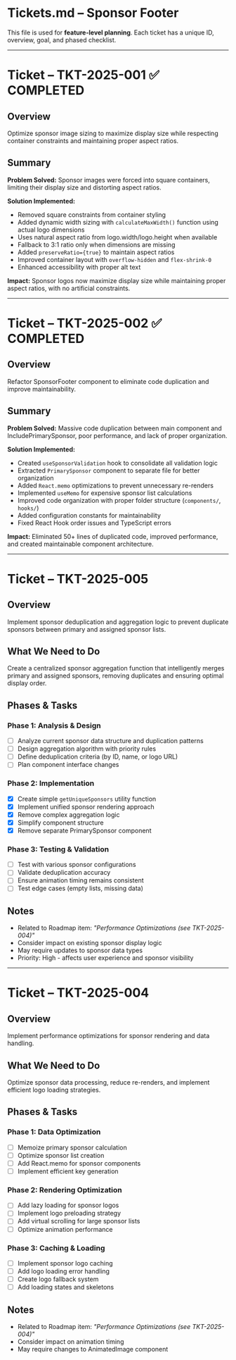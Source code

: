 # Tickets.md – Sponsor Footer

This file is used for **feature-level planning**. Each ticket has a unique ID, overview, goal, and phased checklist.

---

# Ticket – TKT-2025-001 ✅ COMPLETED

## Overview

Optimize sponsor image sizing to maximize display size while respecting container constraints and maintaining proper aspect ratios.

## Summary

**Problem Solved:** Sponsor images were forced into square containers, limiting their display size and distorting aspect ratios.

**Solution Implemented:**

- Removed square constraints from container styling
- Added dynamic width sizing with `calculateMaxWidth()` function using actual logo dimensions
- Uses natural aspect ratio from logo.width/logo.height when available
- Fallback to 3:1 ratio only when dimensions are missing
- Added `preserveRatio={true}` to maintain aspect ratios
- Improved container layout with `overflow-hidden` and `flex-shrink-0`
- Enhanced accessibility with proper alt text

**Impact:** Sponsor logos now maximize display size while maintaining proper aspect ratios, with no artificial constraints.

---

# Ticket – TKT-2025-002 ✅ COMPLETED

## Overview

Refactor SponsorFooter component to eliminate code duplication and improve maintainability.

## Summary

**Problem Solved:** Massive code duplication between main component and IncludePrimarySponsor, poor performance, and lack of proper organization.

**Solution Implemented:**

- Created `useSponsorValidation` hook to consolidate all validation logic
- Extracted `PrimarySponsor` component to separate file for better organization
- Added `React.memo` optimizations to prevent unnecessary re-renders
- Implemented `useMemo` for expensive sponsor list calculations
- Improved code organization with proper folder structure (`components/`, `hooks/`)
- Added configuration constants for maintainability
- Fixed React Hook order issues and TypeScript errors

**Impact:** Eliminated 50+ lines of duplicated code, improved performance, and created maintainable component architecture.

---

# Ticket – TKT-2025-005

## Overview

Implement sponsor deduplication and aggregation logic to prevent duplicate sponsors between primary and assigned sponsor lists.

## What We Need to Do

Create a centralized sponsor aggregation function that intelligently merges primary and assigned sponsors, removing duplicates and ensuring optimal display order.

## Phases & Tasks

### Phase 1: Analysis & Design

- [ ] Analyze current sponsor data structure and duplication patterns
- [ ] Design aggregation algorithm with priority rules
- [ ] Define deduplication criteria (by ID, name, or logo URL)
- [ ] Plan component interface changes

### Phase 2: Implementation

- [x] Create simple `getUniqueSponsors` utility function
- [x] Implement unified sponsor rendering approach
- [x] Remove complex aggregation logic
- [x] Simplify component structure
- [x] Remove separate PrimarySponsor component

### Phase 3: Testing & Validation

- [ ] Test with various sponsor configurations
- [ ] Validate deduplication accuracy
- [ ] Ensure animation timing remains consistent
- [ ] Test edge cases (empty lists, missing data)

## Notes

- Related to Roadmap item: _"Performance Optimizations (see TKT-2025-004)"_
- Consider impact on existing sponsor display logic
- May require updates to sponsor data types
- Priority: High - affects user experience and sponsor visibility

---

# Ticket – TKT-2025-004

## Overview

Implement performance optimizations for sponsor rendering and data handling.

## What We Need to Do

Optimize sponsor data processing, reduce re-renders, and implement efficient logo loading strategies.

## Phases & Tasks

### Phase 1: Data Optimization

- [ ] Memoize primary sponsor calculation
- [ ] Optimize sponsor list creation
- [ ] Add React.memo for sponsor components
- [ ] Implement efficient key generation

### Phase 2: Rendering Optimization

- [ ] Add lazy loading for sponsor logos
- [ ] Implement logo preloading strategy
- [ ] Add virtual scrolling for large sponsor lists
- [ ] Optimize animation performance

### Phase 3: Caching & Loading

- [ ] Implement sponsor logo caching
- [ ] Add logo loading error handling
- [ ] Create logo fallback system
- [ ] Add loading states and skeletons

## Notes

- Related to Roadmap item: _"Performance Optimizations (see TKT-2025-004)"_
- Consider impact on animation timing
- May require changes to AnimatedImage component
